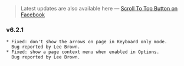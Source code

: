 > Latest updates are also available here — [Scroll To Top Button on Facebook](https://www.facebook.com/ScrollToTopButton)

### v6.2.1
    * Fixed: don't show the arrows on page in Keyboard only mode.
      Bug reported by Lee Brown.
    * Fixed: show a page context menu when enabled in Options.
      Bug reported by Lee Brown.

